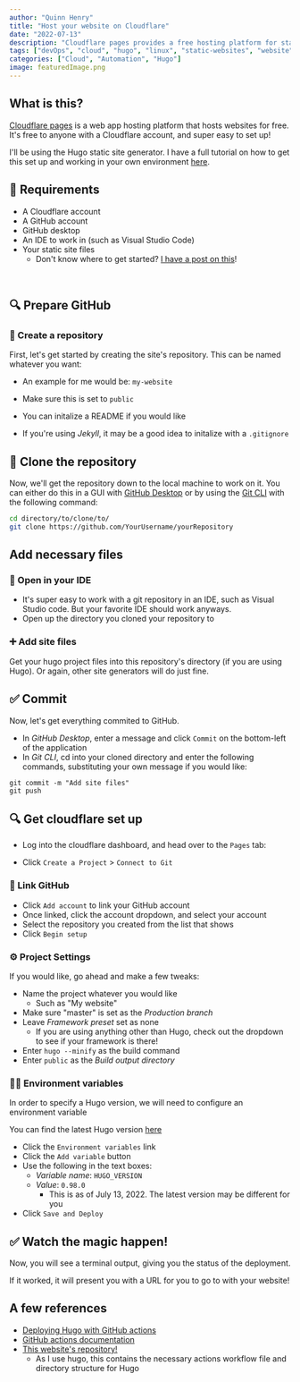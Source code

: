 ```yaml
---
author: "Quinn Henry"
title: "Host your website on Cloudflare"
date: "2022-07-13"
description: "Cloudflare pages provides a free hosting platform for static websites, a super similar and easy alternative to GitHub pages!"
tags: ["devOps", "cloud", "hugo", "linux", "static-websites", "website", "website-building"]
categories: ["Cloud", "Automation", "Hugo"]
image: featuredImage.png
---
```


## What is this?

[Cloudflare pages](https://pages.cloudflare.com/) is a web app hosting platform that hosts websites for free. It's free to anyone with a Cloudflare account, and super easy to set up!

I'll be using the Hugo static site generator. I have a full tutorial on how to get this set up and working in your own environment [here](https://quibtech.com/p/create-a-static-website/).


## 📝 Requirements

 - A Cloudflare account
 - A GitHub account
 - GitHub desktop
 - An IDE to work in (such as Visual Studio Code)
 - Your static site files
   - Don't know where to get started? [I have a post on this](https://quibtech.com/p/create-a-static-website/)!

&nbsp;

## 🔍 Prepare GitHub

### 🚩 Create a repository

First, let's get started by creating the site's repository. This can be named whatever you want:
 - An example for me would be: `my-website`
 - Make sure this is set to `public`
 
 - You can initalize a README if you would like
 - If you're using *Jekyll*, it may be a good idea to initalize with a `.gitignore`


## 🔽 Clone the repository

Now, we'll get the repository down to the local machine to work on it. You can either do this in a GUI with [GitHub Desktop](https://desktop.github.com/) or by using the [Git CLI](https://git-scm.com/) with the following command:

```bash
cd directory/to/clone/to/
git clone https://github.com/YourUsername/yourRepository
```

## Add necessary files

### 🔼 Open in your IDE

 - It's super easy to work with a git repository in an IDE, such as Visual Studio code. But your favorite IDE should work anyways.
 - Open up the directory you cloned your repository to


### ➕ Add site files

Get your hugo project files into this repository's directory (if you are using Hugo). Or again, other site generators will do just fine.

## ✅ Commit

Now, let's get everything commited to GitHub.

- In *GitHub Desktop*, enter a message and click `Commit` on the bottom-left of the application
- In *Git CLI*, cd into your cloned directory and enter the following commands, substituting your own message if you would like:

```git
git commit -m "Add site files"
git push
```


## 🔍 Get cloudflare set up

 - Log into the cloudflare dashboard, and head over to the `Pages` tab:

[](pagesButton.png)

 - Click `Create a Project` > `Connect to Git`

[](createButton.png)

### 🔗 Link GitHub

 - Click `Add account` to link your GitHub account
 - Once linked, click the account dropdown, and select your account
 - Select the repository you created from the list that shows
 - Click `Begin setup`

### ⚙️ Project Settings

If you would like, go ahead and make a few tweaks:

 - Name the project whatever you would like
   - Such as "My website"
 - Make sure "master" is set as the *Production branch*
 - Leave *Framework preset* set as none
   - If you are using anything other than Hugo, check out the dropdown to see if your framework is there!
 - Enter `hugo --minify` as the build command
 - Enter `public` as the *Build output directory*

### 👨‍💻 Environment variables

In order to specify a Hugo version, we will need to configure an environment variable

You can find the latest Hugo version [here](https://gohugo.io/categories/releases)

 - Click the `Environment variables` link
 - Click the `Add variable` button
 - Use the following in the text boxes:
   - *Variable name*: `HUGO_VERSION`
   - *Value*: `0.98.0`
     - This is as of July 13, 2022. The latest version may be different for you
 - Click `Save and Deploy`


## ✅ Watch the magic happen!

Now, you will see a terminal output, giving you the status of the deployment.

If it worked, it will present you with a URL for you to go to with your website!


## A few references

 - [Deploying Hugo with GitHub actions](https://gohugo.io/hosting-and-deployment/hosting-on-github/)
 - [GitHub actions documentation](https://docs.github.com/en/actions)
 - [This website's repository!](https://github.com/TheQuib/thequib.github.io)
   - As I use hugo, this contains the necessary actions workflow file and directory structure for Hugo